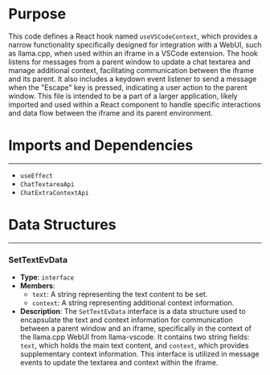 # Purpose
This code defines a React hook named `useVSCodeContext`, which provides a narrow functionality specifically designed for integration with a WebUI, such as llama.cpp, when used within an iframe in a VSCode extension. The hook listens for messages from a parent window to update a chat textarea and manage additional context, facilitating communication between the iframe and its parent. It also includes a keydown event listener to send a message when the "Escape" key is pressed, indicating a user action to the parent window. This file is intended to be a part of a larger application, likely imported and used within a React component to handle specific interactions and data flow between the iframe and its parent environment.
# Imports and Dependencies

---
- `useEffect`
- `ChatTextareaApi`
- `ChatExtraContextApi`


# Data Structures

---
### SetTextEvData
- **Type**: `interface`
- **Members**:
    - `text`: A string representing the text content to be set.
    - `context`: A string representing additional context information.
- **Description**: The `SetTextEvData` interface is a data structure used to encapsulate the text and context information for communication between a parent window and an iframe, specifically in the context of the llama.cpp WebUI from llama-vscode. It contains two string fields: `text`, which holds the main text content, and `context`, which provides supplementary context information. This interface is utilized in message events to update the textarea and context within the iframe.


